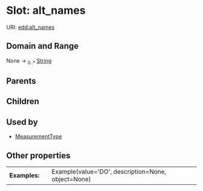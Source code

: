
# Slot: alt_names



URI: [edd:alt_names](https://w3id.org/eddalt_names)


## Domain and Range

None &#8594;  <sub>0..\*</sub> [String](types/String.md)

## Parents


## Children


## Used by

 * [MeasurementType](MeasurementType.md)

## Other properties

|  |  |  |
| --- | --- | --- |
| **Examples:** | | Example(value='DO', description=None, object=None) |